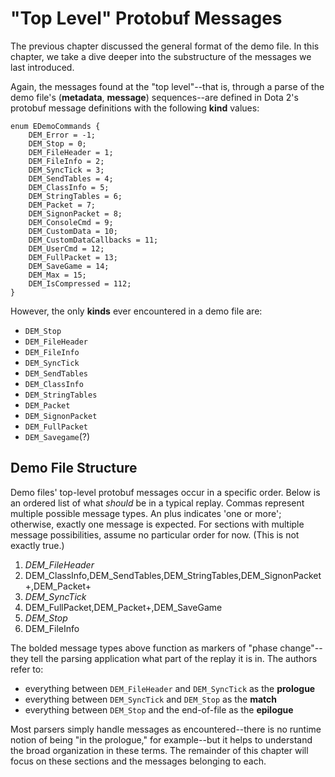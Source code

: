 
# "Top Level" Protobuf Messages

The previous chapter discussed the general format of the demo file. In this
chapter, we take a dive deeper into the substructure of the messages we last
introduced.

Again, the messages found at the "top level"--that is, through a parse of the
demo file's (**metadata**, **message**) sequences--are defined in Dota 2's
protobuf message definitions with the following **kind** values:

    enum EDemoCommands {
        DEM_Error = -1;
        DEM_Stop = 0;
        DEM_FileHeader = 1;
        DEM_FileInfo = 2;
        DEM_SyncTick = 3;
        DEM_SendTables = 4;
        DEM_ClassInfo = 5;
        DEM_StringTables = 6;
        DEM_Packet = 7;
        DEM_SignonPacket = 8;
        DEM_ConsoleCmd = 9;
        DEM_CustomData = 10;
        DEM_CustomDataCallbacks = 11;
        DEM_UserCmd = 12;
        DEM_FullPacket = 13;
        DEM_SaveGame = 14;
        DEM_Max = 15;
        DEM_IsCompressed = 112;
    }

However, the only **kinds** ever encountered in a demo file are:

- `DEM_Stop`
- `DEM_FileHeader`
- `DEM_FileInfo`
- `DEM_SyncTick`
- `DEM_SendTables`
- `DEM_ClassInfo`
- `DEM_StringTables`
- `DEM_Packet`
- `DEM_SignonPacket`
- `DEM_FullPacket`
- `DEM_Savegame`(?)


## Demo File Structure

Demo files' top-level protobuf messages occur in a specific order. Below is an
ordered list of what *should* be in a typical replay. Commas represent
multiple possible message types. An plus indicates 'one or more'; otherwise,
exactly one message is expected. For sections with multiple message
possibilities, assume no particular order for now. (This is not exactly true.)

1. *DEM_FileHeader*
2. DEM_ClassInfo,DEM_SendTables,DEM_StringTables,DEM_SignonPacket+,DEM_Packet+
3. *DEM_SyncTick*
4. DEM_FullPacket,DEM_Packet+,DEM_SaveGame
5. *DEM_Stop*
6. DEM_FileInfo

The bolded message types above function as markers of "phase change"--they
tell the parsing application what part of the replay it is in. The authors
refer to:

- everything between `DEM_FileHeader` and `DEM_SyncTick` as the **prologue**
- everything between `DEM_SyncTick` and `DEM_Stop` as the **match**
- everything between `DEM_Stop` and the end-of-file as the **epilogue**

Most parsers simply handle messages as encountered--there is no runtime notion
of being "in the prologue," for example--but it helps to understand the broad
organization in these terms. The remainder of this chapter will focus on these
sections and the messages belonging to each.
